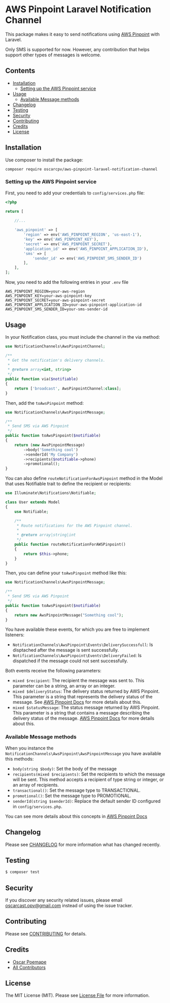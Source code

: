 # AWS Pinpoint Laravel Notification Channel

This package makes it easy to send notifications using [AWS Pinpoint](https://aws.amazon.com/pinpoint) with Laravel.

Only SMS is supported for now. However, any contribution that helps support other types of messages is welcome.

## Contents

- [Installation](#installation)
	- [Setting up the AWS Pinpoint service](#setting-up-the-AWS-Pinpoint-service)
- [Usage](#usage)
	- [Available Message methods](#available-message-methods)
- [Changelog](#changelog)
- [Testing](#testing)
- [Security](#security)
- [Contributing](#contributing)
- [Credits](#credits)
- [License](#license)


## Installation
Use composer to install the package:
```
composer require oscarcpv/aws-pinpoint-laravel-notification-channel
```

### Setting up the AWS Pinpoint service

First, you need to add your credentials to `config/services.php` file:

```php
<?php

return [
    
    //...

    'aws_pinpoint' => [
        'region' => env('AWS_PINPOINT_REGION', 'us-east-1'),
        'key' => env('AWS_PINPOINT_KEY'),
        'secret' => env('AWS_PINPOINT_SECRET'),
        'application_id' => env('AWS_PINPOINT_APPLICATION_ID'),
        'sms' => [
            'sender_id' => env('AWS_PINPOINT_SMS_SENDER_ID')
        ],
    ],
];
```

Now, you need to add the following entries in your `.env` file

```
AWS_PINPOINT_REGION=your-aws-region
AWS_PINPOINT_KEY=your-aws-pinpoint-key
AWS_PINPOINT_SECRET=your-aws-pinpoint-secret
AWS_PINPOINT_APPLICATION_ID=your-aws-pinpoint-application-id
AWS_PINPOINT_SMS_SENDER_ID=your-sms-sender-id
```

## Usage

In your Notification class, you must include the channel in the via method:
```php
use NotificationChannels\AwsPinpointChannel;

/**
 * Get the notification's delivery channels.
 *
 * @return array<int, string>
 */
public function via($notifiable)
{
    return ['broadcast', AwsPinpointChannel:class];
} 
```

Then, add the `toAwsPinpoint` method:

```php
use NotificationChannels\AwsPinpointMessage;

/**
 * Send SMS via AWS Pinpoint
 */
public function toAwsPinpoint($notifiable)
{
    return (new AwsPinpointMessage)
        ->body('Something cool')
        ->senderId('My Company')
        ->recipients($notifiable->phone)
        ->promotional();
} 
```

You can also define `routeNotificationForAwsPinpoint` method in the Model that uses Notifiable trait to define the recipient or recipients:
```php
use Illuminate\Notifications\Notifiable;

class User extends Model
{
    use Notifiable;

    /**
     * Route notifications for the AWS Pinpoint channel.
     *
     * @return array|string|int
     */
    public function routeNotificationForAWSPinpoint()
    {
        return $this->phone;
    }
}
```

Then, you can define your `toAwsPinpoint` method like this:

```php
use NotificationChannels\AwsPinpointMessage;

/**
 * Send SMS via AWS Pinpoint
 */
public function toAwsPinpoint($notifiable)
{
    return new AwsPinpointMessage("Something cool");
} 
```

You have available these events, for which you are free to implement listeners:
- `NotificationChannels\AwsPinpoint\Events\DeliverySuccessfull`: Is disptached after the message is sent successfully.
- `NotificationChannels\AwsPinpoint\Events\DeliveryFailed`: Is dispatched if the message could not sent successfully.

Both events receive the following parameters:
- `mixed $recipient`: The recipient the message was sent to. This parameter can be a string, an array or an integer. 
- `mixed $deliveryStatus`: The delivery status returned by AWS Pinpoint. This parameter is a string that represents the delivery status of the message. See [AWS Pinpoint Docs](https://docs.aws.amazon.com/pinpoint/latest/apireference/apps-application-id-messages.html#apps-application-id-messages-prop-messageresponse-result) for more details about this.
- `mixed $statusMessage`: The status message returned by AWS Pinpoint. This parameter is a string that contains a message describing the delivery status of the message. [AWS Pinpoint Docs](https://docs.aws.amazon.com/pinpoint/latest/apireference/apps-application-id-messages.html#apps-application-id-messages-prop-messageresponse-result) for more details about this.

### Available Message methods
When you instance the `NotificationChannels\AwsPinpoint\AwsPinpointMessage` you have available this methods: 
- `body(string $body)`: Set the body of the message
- `recipients(mixed $recipients)`: Set the recipients to which the message will be sent. This method accepts a recipient of type string or integer, or an array of recipients.
- `transactional()`: Set the message type to TRANSACTIONAL.
- `promotional()`: Set the message type to PROMOTIONAL.
- `senderId(string $senderId)`: Replace the default sender ID configured in `config/services.php`.

You can see more details about this concepts in [AWS Pinpoint Docs](https://docs.aws.amazon.com/pinpoint/latest/apireference/apps-application-id-messages.html#SendMessages)

## Changelog

Please see [CHANGELOG](CHANGELOG.md) for more information what has changed recently.

## Testing

``` bash
$ composer test
```

## Security

If you discover any security related issues, please email [oscarcast.opv@gmail.com](mailto:oscarcast.opv@gmail.com) instead of using the issue tracker.

## Contributing

Please see [CONTRIBUTING](CONTRIBUTING.md) for details.

## Credits

- [Oscar Poemape](https://github.com/oscarcpv)
- [All Contributors](../../contributors)

## License

The MIT License (MIT). Please see [License File](LICENSE.md) for more information.
